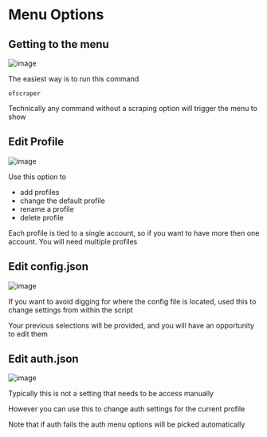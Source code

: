 # Menu Options

## Getting to the menu

![image](https://user-images.githubusercontent.com/67020411/230734717-e85b02ee-2e66-467a-abe0-2f479c1e6671.png)

The easiest way is to run this command

```
ofscraper
```

Technically any command without a scraping option will trigger the menu to show

## Edit Profile

![image](https://user-images.githubusercontent.com/67020411/230734759-b16a49da-0b61-44fc-9013-be0b0ac56419.png)

Use this option to

* add profiles
* change the default profile
* rename a profile
* delete profile

Each profile is tied to a single account, so if you want to have more then one account. You will need multiple profiles

## Edit config.json

![image](https://user-images.githubusercontent.com/67020411/230734909-5ad9c464-4984-4594-a0de-676344b84697.png)

If you want to avoid digging for where the config file is located, used this to change settings from within the script

Your previous selections will be provided, and you will have an opportunity to edit them

## Edit auth.json

![image](https://user-images.githubusercontent.com/67020411/230735133-9bc6c48f-daed-40be-841c-0d84c3eb2bca.png)

Typically this is not a setting that needs to be access manually

However you can use this to change auth settings for the current profile

Note that if auth fails the auth menu options will be picked automatically
